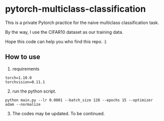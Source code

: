 # pytorch-multiclass-classification

This is a private Pytorch practice for the naive multiclass classification task.

By the way, I use the CIFAR10 dataset as our training data.

Hope this code can help you who find this repo. :)

## How to use

1. requirements

```
torch=1.10.0
torchvision=0.11.1
```

2. run the python script.

`python main.py --lr 0.0001 --batch_size 128 --epochs 15 --optimizer adam --normalize`

3. The codes may be updated. To be continued.
